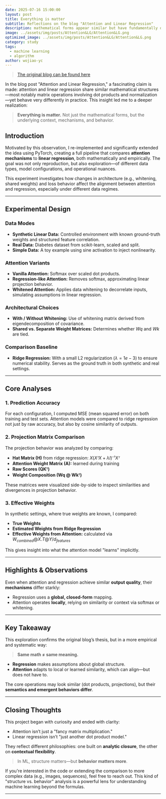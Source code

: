 ```yaml
---
date: 2025-07-16 15:00:00
layout: post
title: Everything is matter
subtitle: Reflections on the blog "Attention and Linear Regression"
description: mathematical forms appear similar but have fundamentally different meanings and essences
image: ../assets/img/posts/Attention&LG/Attention&LG.png
optimized_image: ../assets/img/posts/Attention&LG/Attention&LG.png
category: study
tags:
  - machine learning
  - algorithm
author: wojiao-yc
---
```


>[The original blog can be found here](https://c16mftang.github.io/attention.html)

In the blog post "Attention and Linear Regression," a fascinating claim is made: attention and linear regression share similar mathematical structures—most notably matrix operations involving dot products and normalization—yet behave very differently in practice. This insight led me to a deeper realization:

> **Everything is matter.** Not just the mathematical forms, but the underlying context, mechanisms, and behavior.

## Introduction

Motivated by this observation, I re-implemented and significantly extended the idea using PyTorch, creating a full pipeline that compares **attention mechanisms** to **linear regression**, both mathematically and empirically. The goal was not only reproduction, but also exploration—of different data types, model configurations, and operational nuances.

This experiment investigates how changes in architecture (e.g., whitening, shared weights) and loss behavior affect the alignment between attention and regression, especially under different data regimes.

---

## Experimental Design

### Data Modes

- **Synthetic Linear Data:** Controlled environment with known ground-truth weights and structured feature correlation.
- **Real Data:** Diabetes dataset from scikit-learn, scaled and split.
- **Simple Data:** A toy example using sine activation to inject nonlinearity.

### Attention Variants

- **Vanilla Attention:** Softmax over scaled dot products.
- **Regression-like Attention:** Removes softmax, approximating linear projection behavior.
- **Whitened Attention:** Applies data whitening to decorrelate inputs, simulating assumptions in linear regression.

### Architectural Choices

- **With / Without Whitening:** Use of whitening matrix derived from eigendecomposition of covariance.
- **Shared vs. Separate Weight Matrices:** Determines whether $Wq$ and $Wk$ are tied.

### Comparison Baseline

- **Ridge Regression:** With a small L2 regularization ($λ=1e-3$) to ensure numerical stability. Serves as the ground truth in both synthetic and real settings.

---

## Core Analyses

### 1. **Prediction Accuracy**

For each configuration, I computed MSE (mean squared error) on both training and test sets. Attention models were compared to ridge regression not just by raw accuracy, but also by cosine similarity of outputs.

### 2. **Projection Matrix Comparison**

The projection behavior was analyzed by comparing:

- **Hat Matrix (H)** from ridge regression: $X(XᵀX + λI)⁻¹Xᵀ$
- **Attention Weight Matrix (A):** learned during training
- **Raw Scores (QKᵀ)**
- **Weight Composition (Wq @ Wkᵀ)**

These matrices were visualized side-by-side to inspect similarities and divergences in projection behavior.

### 3. **Effective Weights**

In synthetic settings, where true weights are known, I compared:

- **True Weights**
- **Estimated Weights from Ridge Regression**
- **Effective Weights from Attention:** calculated via $W_{combined} @ X.T @ Y / d_{features}$

This gives insight into what the attention model "learns" implicitly.

---

## Highlights & Observations

Even when attention and regression achieve similar **output quality**, their **mechanisms** differ starkly:

- Regression uses a **global, closed-form** mapping.
- Attention operates **locally**, relying on similarity or context via softmax or whitening.

---

## Key Takeaway

This exploration confirms the original blog’s thesis, but in a more empirical and systematic way:

> **Same math ≠ same meaning.**

- **Regression** makes assumptions about global structure.
- **Attention** adapts to local or learned similarity, which can align—but does not have to.

The core operations may look similar (dot products, projections), but their **semantics and emergent behaviors differ**.

---

## Closing Thoughts

This project began with curiosity and ended with clarity:

- Attention isn’t just a "fancy matrix multiplication."
- Linear regression isn’t "just another dot product model."

They reflect different philosophies: one built on **analytic closure**, the other on **contextual flexibility**.

> In ML, structure matters—but **behavior matters more**.

If you're interested in the code or extending the comparison to more complex data (e.g., images, sequences), feel free to reach out. This kind of "structure vs. behavior" analysis is a powerful lens for understanding machine learning beyond the formulas.

---

